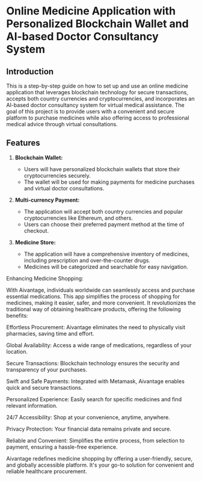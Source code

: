# Online Medicine Application with Personalized Blockchain Wallet and AI-based Doctor Consultancy System

## Introduction

This is a step-by-step guide on how to set up and use an online medicine application that leverages blockchain technology for secure transactions, accepts both country currencies and cryptocurrencies, and incorporates an AI-based doctor consultancy system for virtual medical assistance. The goal of this project is to provide users with a convenient and secure platform to purchase medicines while also offering access to professional medical advice through virtual consultations.

## Features

1. **Blockchain Wallet:**
   - Users will have personalized blockchain wallets that store their cryptocurrencies securely.
   - The wallet will be used for making payments for medicine purchases and virtual doctor consultations.

2. **Multi-currency Payment:**
   - The application will accept both country currencies and popular cryptocurrencies like Ethereum, and others.
   - Users can choose their preferred payment method at the time of checkout.

3. **Medicine Store:**
   - The application will have a comprehensive inventory of medicines, including prescription and over-the-counter drugs.
   - Medicines will be categorized and searchable for easy navigation.

Enhancing Medicine Shopping:

With Aivantage, individuals worldwide can seamlessly access and purchase essential medications. This app simplifies the process of shopping for medicines, making it easier, safer, and more convenient. It revolutionizes the traditional way of obtaining healthcare products, offering the following benefits:

Effortless Procurement: Aivantage eliminates the need to physically visit pharmacies, saving time and effort.

Global Availability: Access a wide range of medications, regardless of your location.

Secure Transactions: Blockchain technology ensures the security and transparency of your purchases.

Swift and Safe Payments: Integrated with Metamask, Aivantage enables quick and secure transactions.

Personalized Experience: Easily search for specific medicines and find relevant information.

24/7 Accessibility: Shop at your convenience, anytime, anywhere.

Privacy Protection: Your financial data remains private and secure.

Reliable and Convenient: Simplifies the entire process, from selection to payment, ensuring a hassle-free experience.

Aivantage redefines medicine shopping by offering a user-friendly, secure, and globally accessible platform. It's your go-to solution for convenient and reliable healthcare procurement.

